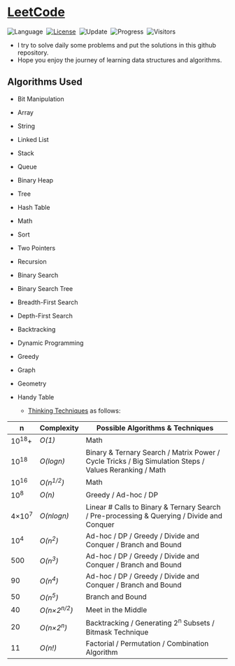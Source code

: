 # [LeetCode](https://leetcode.com/problemset/all/)
![Language](https://img.shields.io/badge/language-Python-orange.svg)&nbsp;
[![License](https://img.shields.io/badge/license-MIT-blue.svg)](./LICENSE.md)&nbsp;
![Update](https://img.shields.io/badge/update-daily-green.svg)&nbsp;
![Progress](https://img.shields.io/badge/progress-42%20%2F%203023-ff69b4.svg)&nbsp;
![Visitors](https://visitor-badge.laobi.icu/badge?page_id=AntroSafin.LeetCode-Solutions)

* I try to solve daily some problems and put the solutions in this github repository.
* Hope you enjoy the journey of learning data structures and algorithms.

## Algorithms Used

* Bit Manipulation
* Array
* String
* Linked List
* Stack
* Queue
* Binary Heap
* Tree
* Hash Table
* Math
* Sort
* Two Pointers
* Recursion
* Binary Search
* Binary Search Tree
* Breadth-First Search
* Depth-First Search
* Backtracking
* Dynamic Programming
* Greedy
* Graph
* Geometry

 * Handy Table
    * [Thinking Techniques](https://sites.google.com/site/mostafasibrahim/programming-competitions/thinking-techniques) as follows:

| n | Complexity | Possible Algorithms & Techniques |
| - | - | - |
| 10<sup>18</sup>+ | _O(1)_ | Math |
| 10<sup>18</sup> | _O(logn)_ | Binary & Ternary Search / Matrix Power / Cycle Tricks / Big Simulation Steps / Values Reranking / Math |
| 10<sup>16</sup> | _O(n<sup>1/2</sup>)_ | Math |
| 10<sup>8</sup> | _O(n)_ | Greedy / Ad-hoc / DP |
| 4×10<sup>7</sup> | _O(nlogn)_ | Linear # Calls to Binary & Ternary Search / Pre-processing & Querying / Divide and Conquer |
| 10<sup>4</sup> | _O(n<sup>2</sup>)_ | Ad-hoc / DP / Greedy / Divide and Conquer / Branch and Bound |
| 500 | _O(n<sup>3</sup>)_ | Ad-hoc / DP / Greedy / Divide and Conquer / Branch and Bound  |
| 90 | _O(n<sup>4</sup>)_ | Ad-hoc / DP / Greedy / Divide and Conquer / Branch and Bound |
| 50 | _O(n<sup>5</sup>)_ | Branch and Bound |
| 40 | _O(n×2<sup>n/2</sup>)_ | 	Meet in the Middle |
| 20 | _O(n×2<sup>n</sup>)_ | Backtracking / Generating 2<sup>n</sup> Subsets / Bitmask Technique |
| 11 | _O(n!)_ | Factorial / Permutation / Combination Algorithm |
